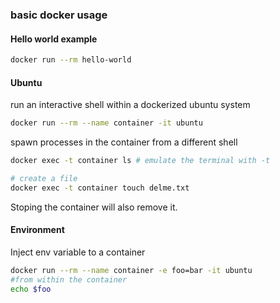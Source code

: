 

### basic docker usage

#### Hello world example
```bash
docker run --rm hello-world
```
#### Ubuntu
run an interactive shell within a dockerized ubuntu system
```bash
docker run --rm --name container -it ubuntu
```

spawn processes in the container from a different shell
```bash
docker exec -t container ls # emulate the terminal with -t

# create a file
docker exec -t container touch delme.txt
```

Stoping the container will also remove it.

#### Environment
Inject env variable to a container
```bash
docker run --rm --name container -e foo=bar -it ubuntu
#from within the container
echo $foo
```
